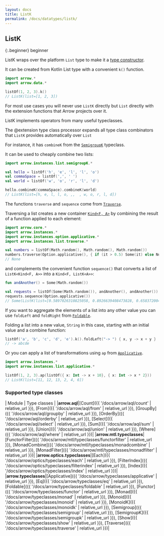 ```yaml
---
layout: docs
title: ListK
permalink: /docs/datatypes/listk/
---
```


## ListK

{:.beginner}
beginner

ListK wraps over the platform `List` type to make it a [type constructor](/docs/patterns/glossary/#type-constructors).

It can be created from Kotlin List type with a convenient `k()` function.

```kotlin
import arrow.*
import arrow.data.*

listOf(1, 2, 3).k()
// ListK(list=[1, 2, 3])
```

For most use cases you will never use `ListK` directly but `List` directly with the extension functions that Arrow projects over it.

ListK implements operators from many useful typeclasses.

The @extension type class processor expands all type class combinators that `ListK` provides automatically over `List`

For instance, it has `combineK` from the [`SemigroupK`](/docs/typeclasses/semigroupk/) typeclass.

It can be used to cheaply combine two lists:

```kotlin
import arrow.instances.list.semigroupK.*

val hello = listOf('h', 'e', 'l', 'l', 'o')
val commaSpace = listOf(',', ' ')
val world = listOf('w', 'o', 'r', 'l', 'd')

hello.combineK(commaSpace).combineK(world)
// ListK(list=[h, e, l, l, o, ,,  , w, o, r, l, d])
```

The functions `traverse` and `sequence` come from [`Traverse`](/docs/typeclasses/traverse/).

Traversing a list creates a new container [`Kind<F, A>`](/docs/patterns/glossary/#type-constructors) by combining the result of a function applied to each element:

```kotlin
import arrow.core.*
import arrow.instances.*
import arrow.instances.option.applicative.*
import arrow.instances.list.traverse.*

val numbers = listOf(Math.random(), Math.random(), Math.random())
numbers.traverse(Option.applicative(), { if (it > 0.5) Some(it) else None })
// None
```

and complements the convenient function `sequence()` that converts a list of `ListK<Kind<F, A>>` into a `Kind<F, ListK<A>>`:

```kotlin
fun andAnother() = Some(Math.random())

val requests = listOf(Some(Math.random()), andAnother(), andAnother())
requests.sequence(Option.applicative())
// Some(ListK(list=[0.5897026310825058, 0.8926639408473828, 0.6583720040384099]))
```

If you want to aggregate the elements of a list into any other value you can use `foldLeft` and `foldRight` from [`Foldable`](/docs/typeclasses/foldable).

Folding a list into a new value, `String` in this case, starting with an initial value and a combine function:

```kotlin
listOf('a', 'b', 'c', 'd', 'e').k().foldLeft("-> ") { x, y -> x + y }
// -> abcde
```

Or you can apply a list of transformations using `ap` from [`Applicative`](/docs/typeclasses/applicative/).

```kotlin
import arrow.instances.*
import arrow.instances.list.applicative.*

listOf(1, 2, 3).ap(listOf({ x: Int -> x + 10}, { x: Int -> x * 2}))
// ListK(list=[11, 12, 13, 2, 4, 6])
```

### Supported type classes

| Module | Type classes |
|__arrow.aql__|[Count]({{ '/docs/arrow/aql/count' | relative_url }}), [From]({{ '/docs/arrow/aql/from' | relative_url }}), [GroupBy]({{ '/docs/arrow/aql/groupby' | relative_url }}), [OrderBy]({{ '/docs/arrow/aql/orderby' | relative_url }}), [Select]({{ '/docs/arrow/aql/select' | relative_url }}), [Sum]({{ '/docs/arrow/aql/sum' | relative_url }}), [Union]({{ '/docs/arrow/aql/union' | relative_url }}), [Where]({{ '/docs/arrow/aql/where' | relative_url }})|
|__arrow.mtl.typeclasses__|[FunctorFilter]({{ '/docs/arrow/mtl/typeclasses/functorfilter' | relative_url }}), [MonadCombine]({{ '/docs/arrow/mtl/typeclasses/monadcombine' | relative_url }}), [MonadFilter]({{ '/docs/arrow/mtl/typeclasses/monadfilter' | relative_url }})|
|__arrow.optics.typeclasses__|[Each]({{ '/docs/arrow/optics/typeclasses/each' | relative_url }}), [FilterIndex]({{ '/docs/arrow/optics/typeclasses/filterindex' | relative_url }}), [Index]({{ '/docs/arrow/optics/typeclasses/index' | relative_url }})|
|__arrow.typeclasses__|[Applicative]({{ '/docs/arrow/typeclasses/applicative' | relative_url }}), [Eq]({{ '/docs/arrow/typeclasses/eq' | relative_url }}), [Foldable]({{ '/docs/arrow/typeclasses/foldable' | relative_url }}), [Functor]({{ '/docs/arrow/typeclasses/functor' | relative_url }}), [Monad]({{ '/docs/arrow/typeclasses/monad' | relative_url }}), [Monoid]({{ '/docs/arrow/typeclasses/monoid' | relative_url }}), [MonoidK]({{ '/docs/arrow/typeclasses/monoidk' | relative_url }}), [Semigroup]({{ '/docs/arrow/typeclasses/semigroup' | relative_url }}), [SemigroupK]({{ '/docs/arrow/typeclasses/semigroupk' | relative_url }}), [Show]({{ '/docs/arrow/typeclasses/show' | relative_url }}), [Traverse]({{ '/docs/arrow/typeclasses/traverse' | relative_url }})|
